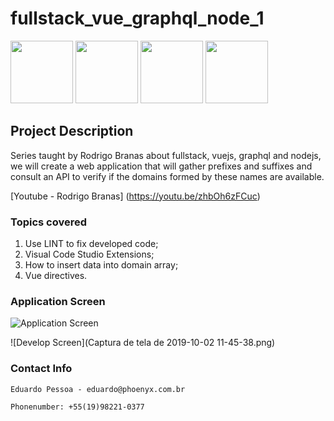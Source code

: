 # fullstack_vue_graphql_node_1
<img src="https://user-images.githubusercontent.com/19197999/66068551-2d1d7780-e524-11e9-9a08-f3d732e854bd.png" width=100> <img src="https://user-images.githubusercontent.com/19197999/66068588-3e668400-e524-11e9-83f1-e4af87b64fb8.png" width=100> <img src="https://user-images.githubusercontent.com/19197999/66068624-4aeadc80-e524-11e9-8180-5ff6b4e1ca66.png" width=100> <img src="https://user-images.githubusercontent.com/19197999/66070510-d4e87480-e527-11e9-9d69-010cc758fed7.png" width=100>

## Project Description
Series taught by Rodrigo Branas about fullstack, vuejs, graphql and nodejs, we will create a web application that will gather prefixes and suffixes and consult an API to verify if the domains formed by these names are available.

[Youtube - Rodrigo Branas] (https://youtu.be/zhbOh6zFCuc)

### Topics covered
1. Use LINT to fix developed code;
2. Visual Code Studio Extensions;
3. How to insert data into domain array;
4. Vue directives.

### Application Screen

![Application Screen](https://user-images.githubusercontent.com/19197999/66066165-61db0000-e51f-11e9-992b-bcc0ee34900f.png)


![Develop Screen](Captura de tela de 2019-10-02 11-45-38.png)

### Contact Info
```
Eduardo Pessoa - eduardo@phoenyx.com.br

Phonenumber: +55(19)98221-0377
```
